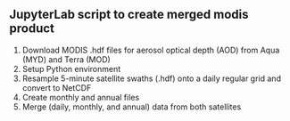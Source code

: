 ## JupyterLab script to create merged modis product
1. Download MODIS .hdf files for aerosol optical depth (AOD) from Aqua (MYD) and Terra (MOD)
2. Setup Python environment
3. Resample 5-minute satellite swaths (.hdf) onto a daily regular grid and convert to NetCDF
4. Create monthly and annual files
5. Merge (daily, monthly, and annual) data from both satellites